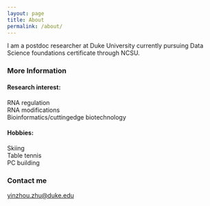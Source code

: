 ```yaml
---
layout: page
title: About
permalink: /about/
---
```


I am a postdoc researcher at Duke University currently pursuing Data Science foundations certificate through NCSU. 

### More Information

#### Research interest:
RNA regulation  
RNA modifications  
Bioinformatics/cuttingedge biotechnology  

#### Hobbies:
Skiing  
Table tennis  
PC building

### Contact me

[yinzhou.zhu@duke.edu](mailto:email@domain.com)
